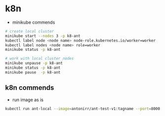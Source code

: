 # k8n

- minikube commends

```sh
# create local cluster
minikube start --nodes 3 -p k8-ant
kubectl label node <node name> node-role.kubernetes.io/worker=worker
kubectl label nodes <node name> role=worker
minikube status -p k8-ant

# work with local cluster nodes
minikube unpause -p k8-ant
minikube status -p k8-ant
minikube pause  -p k8-ant
```

## k8n commends

- run image as is

```sh
kubectl run ant-local --image=antonirr/ant-test-v1:tagname --port=8000
```
